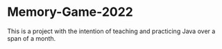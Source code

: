 # Memory-Game-2022

This is a project with the intention of teaching and practicing Java over a span of a month.
